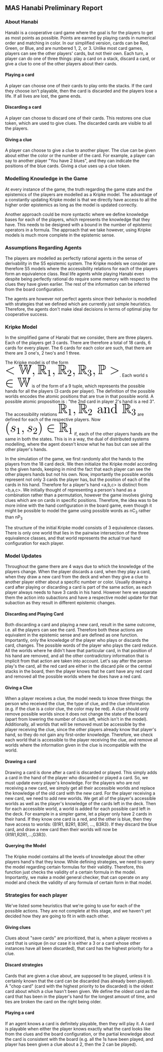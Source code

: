 ## MAS Hanabi Preliminary Report

### About Hanabi
Hanabi is a cooperative card game where the goal is for the players to get as most points as possible. Points are earned by playing cards in numerical order and matching in color. In our simplified version, cards can be Red, Green, or Blue, and are numbered 1, 2, or 3. Unlike most card games, players can see the other players' cards, but not their own. Each turn, a player can do one of three things: play a card on a stack, discard a card, or give a clue to one of the other players about their cards.

#### Playing a card
A player can choose one of their cards to play onto the stacks. If the card they choose isn't playable, then the card is discarded and the players lose a life. If all lives are lost, the game ends.

#### Discarding a card
A player can choose to discard one of their cards. This restores one clue token, which are used to give clues. The discarded cards are visible to all the players.

#### Giving a clue
A player can choose to give a clue to another player. The clue can be given about either the color or the number of the card. For example, a player can say to another player "You have 2 blues", and they can indicate the positions of the blue cards. Giving a clue uses up a clue token. 




### Modelling Knowledge in the Game

At every instance of the game, the  truth regarding the game state and the epistemics of the players are modelled as a Kripke model. The advantage of a constantly updating Kripke model is that we directly have access to all the higher order epistemics as long as the model is updated correctly. 

Another approach could be more syntactic where we define knowledge bases for each of the players, which represents the knowledge that they have. This needs to be designed with a bound in the number of epistemic operators in a formula. The approach that we take however, using Kripke models is much more complete in the epistemic sense. 

### Assumptions Regarding Agents

The players are modelled as perfectly rational agents in the sense of derivability in the S5 epistemic system. The Kripke models we consider are therefore S5 models where the accessibility relations for each of the players form an equivalence class. Real life agents while playing Hanabi even despite being perfectly rational do require some memory with respect to the clues they have given earlier. The rest of the information can be inferred from the board configuration. 

The agents are however not perfect agents since their behavior is modelled with strategies that we defined which are currently just simple heuristics. Therefore, the agents don't make ideal decisions in terms of optimal play for cooperative success. 

### Kripke Model

In the simplified game of Hanabi that we consider, there are three players. Each of the players get 3 cards. There are therefore a total of 18 cards, 6 cards for every player. The 6 cards for each color are such, that there are there are 3 one's, 2 two's and 1 three. 

The Kripke model is of the form ![Alt text](resources/eq1.svg). Each world s ![Alt text](./resources/eq2.svg) is of the form of a 9 tuple, which represents the possible hands for all the players (3 cards per player). The definition of the possible worlds encodes the atomic positions that are true in that possible world. A possible atomic proposition is : "the 2nd card in player 2's hand is a red 3". The accessibility relations ![Alt text](resources/eq3.svg) are defined for each of the respective players. Now ![Alt text](resources/eq4.svg) if, each of the other players hands are the same in both the states. This is in a way, the dual of distributed systems modelling, where the agent doesn't know what he has but can see all the other player's hands.

In the simulation of the game, we first randomly allot the hands to the players from the 18 card deck. We then initialize the Kripke model according to the given hands, keeping in mind the fact that each player can see the other players hands but not his own. Now, importantly the possible worlds represent not only 3 cards the player has, but the position of each of the cards in his hand. Therefore for a player's hand <a,b,c> is distinct from <b,a,c>. We initially thought of representing a person's hand as a combination rather than a permutation, however the game involves giving clues which are on cards in specific positions. Therefore, the idea was to be more inline with the hand configuration in the board game, even though it might be possible to model the game using possible words as nC<sub>3</sub> rather than nP<sub>3</sub>

The structure of the initial Kripke model consists of 3 equivalence classes. There is only one world that lies in the pairwise intersection of the three equivalence classes, and that world represents the actual true hand configuration for each player. 

### Model Updates

Throughout the game there are 4 ways due to which the knowledge of the players change. When the player discards a card, when they play a card, when they draw a new card from the deck and when they give a clue to another player either about a specific number or color. Usually drawing a card after playing or discarding a card is part of the same action, as each player always needs to have 3 cards in his hand. However here we separate them the action into subactions and have a respective model update for that subaction as they result in different epistemic changes. 

#### Discarding and Playing Card

Both discarding a card and playing a new card, result in the same outcome, i.e. all the players can see the card. Therefore both these actions are equivalent in the epistemic sense and are defined as one function. Importantly, only the knowledge of the player who plays or discards the card, changes. The possible words of the player who plays the card reduce. All the worlds where he didn't have that particular card, in that position of his hand are removed, and all the other contradictory information that is implicit from that action are taken into account. Let's say after the person play's the card, all the red card are either in the discard pile or the central stacks in the board, then the player knows that he cant have any red card and removed all the possible worlds where he does have a red card. 

#### Giving a Clue

When a player receives a clue, the model needs to know three things: the person who received the clue, the type of clue, and the clue information (e.g. if the clue is a color clue, the color may be red). A clue should only remove possible worlds since it does not change the state of the board (apart from lowering the number of clues left, which isn't in the model). Additionally, all worlds that will be removed must be accessible by the player receiving the clue, since the other players already know that player's hand, so they do not gain any first-order knowledge. Therefore, we check each world that is accessible to the player receiving the clue, and remove all worlds where the information given in the clue is incompatible with the world.

#### Drawing a card

Drawing a card is done after a card is discarded or played. This simply adds a card in the hand of the player who discarded or played a card. So, we must update every player's knowledge. For the players who are not receiving a new card, we simply get all their accessible worlds and replace the knowledge of the old card with the new card. For the player receiving a new card, we need to add new worlds. We get all of the player's accessible worlds as well as the player's knowledge of the cards left in the deck. Then for each accessible world, a world is added for each possible card left in the deck. For example in a simpler game, let a player only have 2 cards in their hand. If they know one card is a red, and the other is blue, then they have access to worlds: \{B1R1, B2R1, B3R1, ..., B3R3\}. If they discard the blue card, and draw a new card then their worlds will now be \{R1R1,R2R1,...,G3R3\}. 

#### Querying the Model

The Kripke model contains all the levels of knowledge about the other players hand's that they know. While defining strategies, we need to query the model regarding certain formulas for their validity. Therefore, this function just checks the validity of a certain formula in the model. Importantly, we make a model general checker, that can operate on any model and check the validity of any formula of certain form in that model.

### Strategies for each player

We've listed some heuristics that we're going to use for each of the possible actions. They are not complete at this stage, and we haven't yet decided how they are going to fit in with each other.

#### Giving clues

Clues about "save cards" are prioritized, that is, when a player receives a card that is unique (in our case it is either a 3 or a card whose other instances have all been discarded), that card has the highest priority for a clue.

#### Discard strategies

Cards that are given a clue about, are supposed to be played, unless it is certainly known that the card can be discarded (has already been played). A "chop card" (card with the highest priority to be discarded) is the oldest card about which a clue hasn't been given. We define the oldest card as the card that has been in the player's hand for the longest amount of time, and ties are broken the card on the right being older. 

#### Playing a card

If an agent knows a card is definitely playable, then they will play it. A card is playable when either the player knows exactly what the card looks like from the clues and the board configuration, or the partial knowledge about the card is consistent with the board (e.g. all the 1s have been played, and player has been given a clue about a 2, then the 2 can be played).
